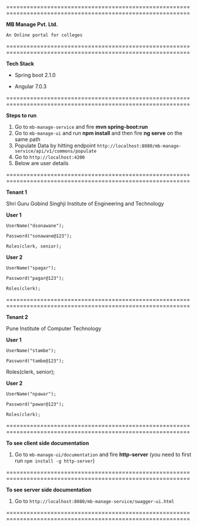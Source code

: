 ============================================================================================================

**MB Manage Pvt. Ltd.**

`An Online portal for colleges`

============================================================================================================

**Tech Stack**
* Spring boot 2.1.0

* Angular 7.0.3

============================================================================================================

**Steps to run** 

1. Go to `mb-manage-service` and fire **mvn spring-boot:run**
2. Go to `mb-manage-ui` and run **npm install** and then fire **ng serve** on the same path
3. Populate Data by hitting endpoint
`http://localhost:8080/mb-manage-service/api/v1/commons/populate`
4. Go to `http://localhost:4200`
5. Below are user details

============================================================================================================

**Tenant 1**

Shri Guru Gobind Singhji Institute of Engineering and Technology	

**User 1**

`UserName("dsonawane");`

`Password("sonawane@123");`

`Roles(clerk, senior);`

**User 2**

`UserName("spagar");`

`Password("pagar@123");`

`Roles(clerk);`

============================================================================================================

**Tenant 2**

Pune Institute of Computer Technology	

**User 1**

`UserName("stambe");`

`Password("tambe@123");`

Roles(clerk, senior);

**User 2**

`UserName("npawar");`

`Password("pawar@123");`

`Roles(clerk);`

============================================================================================================

**To see client side documentation**
1. Go to `mb-manage-ui/documentation` and fire **http-server** 
   (you need to first run `npm install -g http-server`)

============================================================================================================

**To see server side documentation**
1. Go to `http://localhost:8080/mb-manage-service/swagger-ui.html`

============================================================================================================